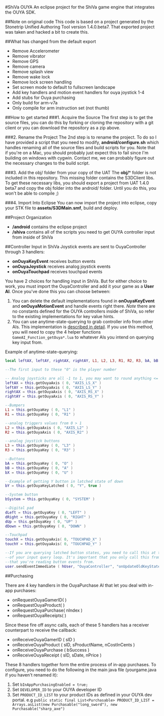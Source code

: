 #ShiVa OUYA
An eclipse project for the ShiVa game engine that integrates the OUYA SDK.

##Note on original code
This code is based on a project generated by the Stonetrip Unified Authoring Tool version 1.4.0.beta7.  That exported project was taken and hacked a bit to create this.

##What has changed from the default export

* Remove Accelerometer
* Remove vibrator
* Remove GPS
* Remove camera
* Remove splash view
* Remove wake lock
* Remove lock screen handling
* Set screen mode to default to fullscreen landscape
* Add key handlers and motion event handlers for ouya joystick 1-4
* Add stubs for Ouya purchasing
* Only build for arm-v7a 
* Only compile for arm instruction set (not thumb)

##How to get started
###1. Acquire the Source
The first step is to get the source files, you can do this by forking or cloning the repository with a git client or you can download the repository as a zip above.

###2. Rename the Project
The 2nd step is to rename the project.  To do so I have provided a script that you need to modify, **android/configure.sh** which handles renaming all of the source files and build scripts for you.  Note that if you're on a Mac, you should probably just expect this to fail since I'm building on windows with cygwin.  Contact me, we can probably figure out the necessary changes to the build script.

###3. Add the obj/ folder from your copy of the UAT
The **obj/*** folder is not included in this repository.   This missing folder contains the S3DClient libs. To get these necessary libs, you should export a project from UAT 1.4.0 beta7 and copy the obj folder into the android/ folder. Until you do this, you won't be able to compile ;)

###4. Import Into Eclipse
You can now import the project into eclipse, copy your STK file to **assets/S3DMain.smf**, build and deploy.

##Project Organization

* **/android** contains the eclipse project
* **/shiva** contains all of the scripts you need to get OUYA controller input from inside of ShiVa

##Controller Input in ShiVa
Joystick events are sent to OuyaController through 3 handlers:

* **onOuyaKeyEvent** receives button events
* **onOuyaJoystick** receives analog joystick events
* **onOuyaTouchpad** receives touchpad events

You have 2 choices for handling input in ShiVa.  But for either choice to work, you must import the OuyaController and add it your game as a **User AI**.  Once you've done this you can choose between:

1. You can delete the default implementations found in **onOuyaKeyEvent** and **onOuyaMotionEvent** and handle events right there.  *Note* there are no constants defined for the OUYA controllers inside of ShiVa, so refer to the existing implementations for key value hints.
2. You can use anytime-state-querying to grab controller info from other AIs.  This implementation is [described in detail](https://mobilecoder.wordpress.com/2012/10/02/shiva3d-flexible-keyboardjoystick-input-architecture/).  If you use this method, you will need to copy the 4 helper functions `GameAI_Function_getOuya*.lua` to whatever AIs you intend on querying key input from.  

Example of anytime-state-querying:

```lua
local leftAX, leftAY, rightAX, rightAY, L1, L2, L3, R1, R2, R3, bA, bB, bX, bY, bSystem, dLeft, dRight, dUp, dDown, touchX, touchY

--The first input to these "0" is the player number

-- Analog joysticks are all -1 to 1, you may want to round anything <= .18 to 0 due to dead zone
leftAX = this.getOuyaAxis ( 0, "AXIS_LS_X" ) 
leftAY = this.getOuyaAxis ( 0, "AXIS_LS_Y" )
rightAX = this.getOuyaAxis ( 0, "AXIS_RS_X" )
rightAY = this.getOuyaAxis ( 0, "AXIS_RS_Y" )

--Bumpers
L1 = this.getOuyaKey ( 0, "L1" ) 
R1 = this.getOuyaKey ( 0, "R1" )

--analog triggers values from 0 > 1
L2 = this.getOuyaAxis ( 0, "AXIS_L2" ) 
R2 = this.getOuyaAxis ( 0, "AXIS_R2" )

--analog joystick buttons
L3 = this.getOuyaKey ( 0, "L3" ) 
R3 = this.getOuyaKey ( 0, "R3" )

--Buttons
bA = this.getOuyaKey ( 0, "O" )
bB = this.getOuyaKey ( 0, "A" )
bX = this.getOuyaKey ( 0, "U" )

--Example of getting Y button in latched state of down
bY = this.getOuyaKeyLatched ( 0, "Y", true )

--System button
bSystem = this.getOuyaKey ( 0, "SYSTEM" )

--Digital pad
dLeft = this.getOuyaKey ( 0, "LEFT" )
dRight = this.getOuyaKey ( 0, "RIGHT" )
dUp = this.getOuyaKey ( 0, "UP" )
dDown = this.getOuyaKey ( 0, "DOWN" )

--Touchpad
touchX = this.getOuyaAxis( 0, "TOUCHPAD_X" )
touchY = this.getOuyaAxis( 0, "TOUCHPAD_Y" )

--If you are querying latched button states, you need to call this at the end
--of your input query loop. It's important that you only call this from the AI
--that you're reading button events from.
user.sendEventImmediate ( hUser, "OuyaController", "onUpdateOldKeyStates", 0 )
```

##Purchasing

There are 4 key handlers in the OuyaPurchase AI that let you deal with in-app purchases:

* onRequestOuyaGamerID( )
* onRequestOuyaProduct( )
* onRequestOuyaPurchase( nIndex )
* onRequestOuyaReceipts( )

Since these fire off async calls, each of these 5 handlers has a receiver counterpart to receive the callback:

* onReceiveOuyaGamerID ( sID )
* onReceiveOuyaProduct ( sID, sProductName, nCostInCents )
* onReceiveOuyaPurchase ( bSuccess )
* onReceiveOuyaReceipt ( sID, sDate, nPrice )

These 8 handlers together form the entire process of in-app purchases.  To configure, you need to do the following in the main java file (yourgame.java if you haven't renamed it):

1. Set `bInAppPurchasingEnabled = true;`
2. Set `DEVELOPER_ID` to your OUYA developer ID
3. Set `PRODUCT_ID_LIST` to your product IDs as defined in your OUYA dev portal. e.g `public static final List<Purchasable> PRODUCT_ID_LIST = Arrays.asList(new Purchasable("long_sword"), new Purchasable("sharp_axe")`